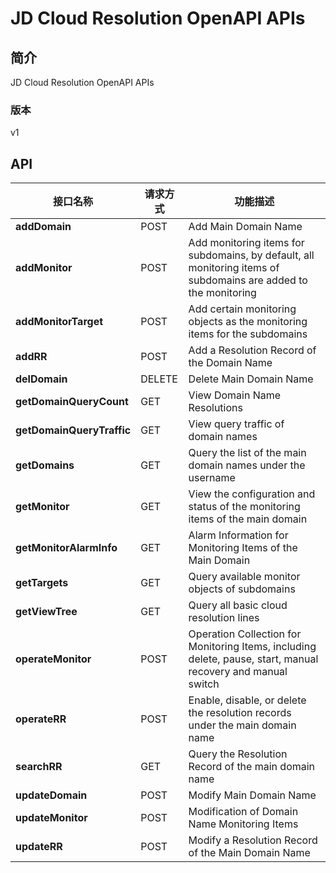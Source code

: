 # JD Cloud Resolution OpenAPI APIs


## 简介
JD Cloud Resolution OpenAPI APIs


### 版本
v1


## API
|接口名称|请求方式|功能描述|
|---|---|---|
|**addDomain**|POST|Add Main Domain Name|
|**addMonitor**|POST|Add monitoring items for subdomains, by default, all monitoring items of subdomains are added to the monitoring|
|**addMonitorTarget**|POST|Add certain monitoring objects as the monitoring items for the subdomains|
|**addRR**|POST|Add a Resolution Record of the Domain Name|
|**delDomain**|DELETE|Delete Main Domain Name|
|**getDomainQueryCount**|GET|View Domain Name Resolutions|
|**getDomainQueryTraffic**|GET|View query traffic of domain names|
|**getDomains**|GET|Query the list of the main domain names under the username|
|**getMonitor**|GET|View the configuration and status of the monitoring items of the main domain|
|**getMonitorAlarmInfo**|GET|Alarm Information for Monitoring Items of the Main Domain|
|**getTargets**|GET|Query available monitor objects of subdomains|
|**getViewTree**|GET|Query all basic cloud resolution lines|
|**operateMonitor**|POST|Operation Collection for Monitoring Items, including delete, pause, start, manual recovery and manual switch|
|**operateRR**|POST|Enable, disable, or delete the resolution records under the main domain name|
|**searchRR**|GET|Query the Resolution Record of the main domain name|
|**updateDomain**|POST|Modify Main Domain Name|
|**updateMonitor**|POST|Modification of Domain Name Monitoring Items|
|**updateRR**|POST|Modify a Resolution Record of the Main Domain Name|
